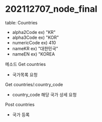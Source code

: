 # 202112707_node_final
 
 table: Countries
 - alpha2Code 
 ex) "KR"
 - alpha3Code  ex) "KOR"
 - numericCode ex) 410
 - nameKR      ex) "대한민국"
 - nameEN      ex) "KOREA
   
   
메소드
Get countries 
- 국가목록 요청

Get countries/:country_code
- country_code 해당 국가 상세 요청

Post countries
- 국가 등록
